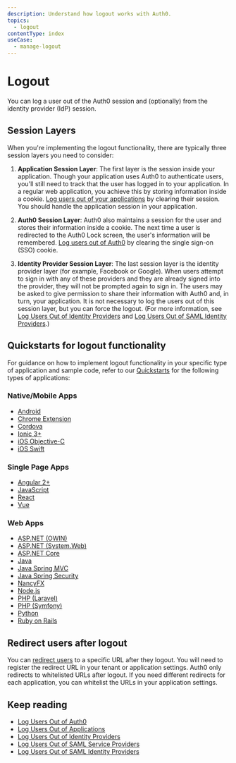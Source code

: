 ```yaml
---
description: Understand how logout works with Auth0. 
topics:
  - logout
contentType: index
useCase:
  - manage-logout
---
```


# Logout

You can log a user out of the Auth0 session and (optionally) from the identity provider (IdP) session. 

## Session Layers

When you're implementing the logout functionality, there are typically three session layers you need to consider:

1. **Application Session Layer**: The first layer is the session inside your application. Though your application uses Auth0 to authenticate users, you'll still need to track that the user has logged in to your application. In a regular web application, you achieve this by storing information inside a cookie. [Log users out of your applications](/logout/guides/logout-application) by clearing their session. You should handle the application session in your application.

2. **Auth0 Session Layer**: Auth0 also maintains a session for the user and stores their information inside a cookie. The next time a user is redirected to the Auth0 Lock screen, the user's information will be remembered. [Log users out of Auth0](/logout/guides/logout-auth0) by clearing the single sign-on (SSO) cookie.

3. **Identity Provider Session Layer**: The last session layer is the identity provider layer (for example, Facebook or Google). When users attempt to sign in with any of these providers and they are already signed into the provider, they will not be prompted again to sign in. The users may be asked to give permission to share their information with Auth0 and, in turn, your application. It is not necessary to log the users out of this session layer, but you can force the logout. (For more information, see [Log Users Out of Identity Providers](/logout/guides/logout-idps) and [Log Users Out of SAML Identity Providers](/logout/guides/logout-saml-idps).)

## Quickstarts for logout functionality

For guidance on how to implement logout functionality in your specific type of application and sample code, refer to our [Quickstarts](/quickstarts) for the following types of applications:

### Native/Mobile Apps

* [Android](/quickstart/native/android/03-session-handling#log-out)
* [Chrome Extension](/quickstart/native/chrome)
* [Cordova](/quickstart/native/cordova)
* [Ionic 3+](/quickstart/native/ionic3)
* [iOS Objective-C](/quickstart/native/ios-objc/03-user-sessions#on-logout-clear-the-keychain)
* [iOS Swift](/quickstart/native/ios-swift/03-user-sessions#on-logout-clear-the-keychain)

### Single Page Apps

* [Angular 2+](/quickstart/spa/angular2)
* [JavaScript](/quickstart/spa/vanillajs)
* [React](/quickstart/spa/react)
* [Vue](/quickstart/spa/vuejs)

### Web Apps

* [ASP.NET (OWIN)](/quickstart/webapp/aspnet-owin/01-login#add-login-and-logout-methods)
* [ASP.NET (System.Web)](/quickstart/webapp/aspnet#logout)
* [ASP.NET Core](/quickstart/webapp/aspnet-core/01-login#add-login-and-logout-methods)
* [Java](/quickstart/webapp/java)
* [Java Spring MVC](/quickstart/webapp/java-spring-mvc)
* [Java Spring Security](/quickstart/webapp/java-spring-security-mvc)
* [NancyFX](/quickstart/webapp/nancyfx)
* [Node.js](/quickstart/webapp/nodejs)
* [PHP (Laravel)](/quickstart/webapp/laravel)
* [PHP (Symfony)](/quickstart/webapp/symfony)
* [Python](/quickstart/webapp/python#6-logout)
* [Ruby on Rails](/quickstart/webapp/rails/02-session-handling#logout-action)

## Redirect users after logout

You can [redirect users](/logout/guides/redirect-users-after-logout) to a specific URL after they logout. You will need to register the redirect URL in your tenant or application settings. Auth0 only redirects to whitelisted URLs after logout. If you need different redirects for each application, you can whitelist the URLs in your application settings.

## Keep reading

* [Log Users Out of Auth0](/logout/guides/logout-auth0)
* [Log Users Out of Applications](logout/guides/logout-applications)
* [Log Users Out of Identity Providers](/logout/guides/logout-idps)
* [Log Users Out of SAML Service Providers](/logout/guides/logout-saml-service-providers)
* [Log Users Out of SAML Identity Providers](/protocols/saml/saml-configuration/logout)
